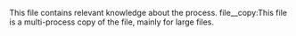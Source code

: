 This file contains relevant knowledge about the process.
file__copy:This file is a multi-process copy of the file, mainly for large files.
